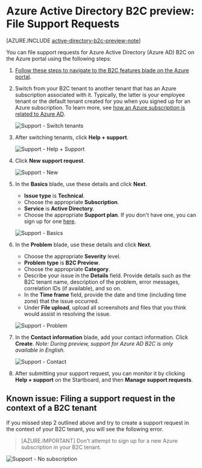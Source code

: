 <properties
	pageTitle="Azure Active Directory B2C preview: Support | Microsoft Azure"
	description="How to file support requests for Azure Active Directory B2C"
	services="active-directory-b2c"
	documentationCenter=""
	authors="swkrish"
	manager="msmbaldwin"
	editor="bryanla"/>

<tags
	ms.service="active-directory-b2c"
	ms.workload="identity"
	ms.tgt_pltfrm="na"
	ms.devlang="na"
	ms.topic="article"
	ms.date="02/16/2016"
	ms.author="swkrish"/>

# Azure Active Directory B2C preview: File Support Requests

[AZURE.INCLUDE [active-directory-b2c-preview-note](../../includes/active-directory-b2c-preview-note.md)]

You can file support requests for Azure Active Directory (Azure AD) B2C on the Azure portal using the following steps:

1. [Follow these steps to navigate to the B2C features blade on the Azure portal](active-directory-b2c-app-registration.md#navigate-to-the-b2c-features-blade).
2. Switch from your B2C tenant to another tenant that has an Azure subscription associated with it. Typically, the latter is your employee tenant or the default tenant created for you when you signed up for an Azure subscription. To learn more, see [how an Azure subscription is related to Azure AD](active-directory-how-subscriptions-associated-directory.md#how-an-azure-subscription-is-related-to-azure-ad).

    ![Support - Switch tenants](./media/active-directory-b2c-support/support-switch-dir.png)

3. After switching tenants, click **Help + support**.

    ![Support - Help + Support](./media/active-directory-b2c-support/support-support.png)

4. Click **New support request**.

    ![Support - New](./media/active-directory-b2c-support/support-new.png)

5. In the **Basics** blade, use these details and click **Next**.

    - **Issue type** is **Technical**.
	- Choose the appropriate **Subscription**.
    - **Service** is **Active Directory**.
    - Choose the appropriate **Support plan**. If you don't have one, you can sign up for one [here](https://azure.microsoft.com/en-us/support/plans/).

    ![Support - Basics](./media/active-directory-b2c-support/support-basics.png)

6. In the **Problem** blade, use these details and click **Next**.

    - Choose the appropriate **Severity** level.
    - **Problem type** is **B2C Preview**.
    - Choose the appropriate **Category**.
	- Describe your issue in the **Details** field. Provide details such as the B2C tenant name, description of the problem, error messages, correlation IDs (if available), and so on.
    - In the **Time frame** field, provide the date and time (including time zone) that the issue occurred.
    - Under **File upload**, upload all screenshots and files that you think would assist in resolving the issue.

    ![Support - Problem](./media/active-directory-b2c-support/support-problem.png)

7. In the **Contact information** blade, add your contact information. Click **Create**. *Note: During preview, support for Azure AD B2C is only available in English.*

    ![Support - Contact](./media/active-directory-b2c-support/support-contact.png)

8. After submitting your support request, you can monitor it by clicking **Help + support** on the Startboard, and then **Manage support requests**.

## Known issue: Filing a support request in the context of a B2C tenant

If you missed step 2 outlined above and try to create a support request in the context of your B2C tenant, you will see the following error.

> [AZURE.IMPORTANT]
> Don't attempt to sign up for a new Azure subscription in your B2C tenant.  

![Support - No subscription](./media/active-directory-b2c-support/support-no-sub.png)
